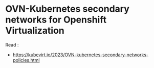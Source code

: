 # OVN-Kubernetes secondary networks for Openshift Virtualization

Read : 

  * https://kubevirt.io/2023/OVN-kubernetes-secondary-networks-policies.html
